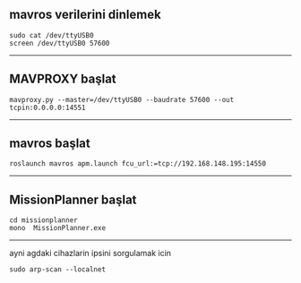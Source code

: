 ## mavros verilerini dinlemek

```
sudo cat /dev/ttyUSB0
screen /dev/ttyUSB0 57600
```
---------------------------------------------------------------------------------

## MAVPROXY başlat
```
mavproxy.py --master=/dev/ttyUSB0 --baudrate 57600 --out tcpin:0.0.0.0:14551
```

--------------------------------------------------------------
## mavros başlat

```
roslaunch mavros apm.launch fcu_url:=tcp://192.168.148.195:14550
```
---------------------------------------------------------------------------------
## MissionPlanner başlat

```
cd missionplanner
mono  MissionPlanner.exe
```

---------------------------------------------------------------------------------

ayni agdaki cihazlarin ipsini sorgulamak icin
```
sudo arp-scan --localnet
```
